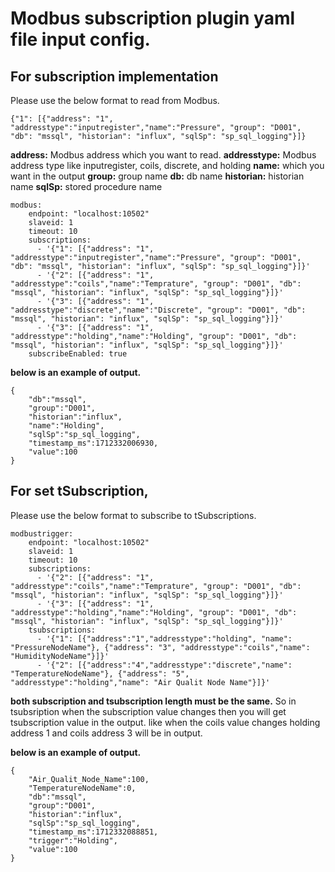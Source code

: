# Modbus subscription plugin yaml file input config.

## For subscription implementation

Please use the below format to read from Modbus.

```{"1": [{"address": "1", "addresstype":"inputregister","name":"Pressure", "group": "D001", "db": "mssql", "historian": "influx", "sqlSp": "sp_sql_logging"}]}```

**address:** Modbus address which you want to read.
**addresstype:** Modbus address type like inputregister, coils, discrete, and holding
**name:** which you want in the output
**group:** group name
**db:** db name 
**historian:** historian name
**sqlSp:** stored procedure name

```
modbus:
    endpoint: "localhost:10502"
    slaveid: 1
    timeout: 10
    subscriptions: 
      - '{"1": [{"address": "1", "addresstype":"inputregister","name":"Pressure", "group": "D001", "db": "mssql", "historian": "influx", "sqlSp": "sp_sql_logging"}]}'
      - '{"2": [{"address": "1", "addresstype":"coils","name":"Temprature", "group": "D001", "db": "mssql", "historian": "influx", "sqlSp": "sp_sql_logging"}]}'
      - '{"3": [{"address": "1", "addresstype":"discrete","name":"Discrete", "group": "D001", "db": "mssql", "historian": "influx", "sqlSp": "sp_sql_logging"}]}'
      - '{"3": [{"address": "1", "addresstype":"holding","name":"Holding", "group": "D001", "db": "mssql", "historian": "influx", "sqlSp": "sp_sql_logging"}]}'
    subscribeEnabled: true
```

**below is an example of output.**
```
{
	"db":"mssql",
	"group":"D001",
	"historian":"influx",
	"name":"Holding",
	"sqlSp":"sp_sql_logging",
	"timestamp_ms":1712332006930,
	"value":100
}
```

## For set tSubscription,
Please use the below format to subscribe to tSubscriptions.
```
modbustrigger:
    endpoint: "localhost:10502"
    slaveid: 1
    timeout: 10
    subscriptions: 
      - '{"2": [{"address": "1", "addresstype":"coils","name":"Temprature", "group": "D001", "db": "mssql", "historian": "influx", "sqlSp": "sp_sql_logging"}]}'
      - '{"3": [{"address": "1", "addresstype":"holding","name":"Holding", "group": "D001", "db": "mssql", "historian": "influx", "sqlSp": "sp_sql_logging"}]}'
    tsubscriptions:
      - '{"1": [{"address":"1","addresstype":"holding", "name": "PressureNodeName"}, {"address": "3", "addresstype":"coils","name": "HumidityNodeName"}]}'
      - '{"2": [{"address":"4","addresstype":"discrete","name": "TemperatureNodeName"}, {"address": "5", "addresstype":"holding","name": "Air Qualit Node Name"}]}'
```	  

**both subscription and tsubscription length must be the same.**
So in tsubsription when the subscription value changes then you will get tsubscription value in the output.  like when the coils value changes holding address 1 and coils address 3 will be in output. 

**below is an example of output.**
```
{
	"Air_Qualit_Node_Name":100,
	"TemperatureNodeName":0,
	"db":"mssql",
	"group":"D001",
	"historian":"influx",
	"sqlSp":"sp_sql_logging",
	"timestamp_ms":1712332088851,
	"trigger":"Holding",
	"value":100
}
```